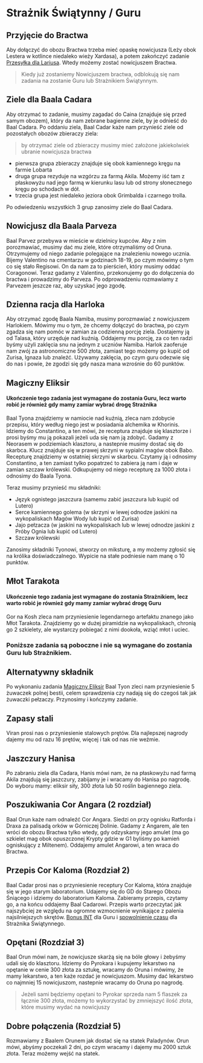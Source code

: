 # Strażnik Świątynny / Guru

## Przyjęcie do Bractwa

Aby dołączyć do obozu Bractwa trzeba mieć opaskę nowicjusza (Leży obok Lestera w kotlince niedaleko wieży Xardasa), a potem zakończyć zadanie [Przesyłka dla Lariusa](sekcje/zadania/rozdzial_i.md?id=przesyłka-dla-lariusa). Wtedy możemy zostać nowicjuszem Bractwa.

> Kiedy już zostaniemy Nowicjuszem bractwa, odblokują się nam zadania na zostanie Guru lub Strażnikiem Świątynnym.

## Ziele dla Baala Cadara

Aby otrzymać to zadanie, musimy zagadać do Caina (znajduje się przed samym obozem), który da nam zebrane bagienne ziele, by je odnieść do Baal Cadara. Po oddaniu ziela, Baal Cadar każe nam przynieść ziele od pozostałych obozów zbieraczy ziela:

> by otrzymać ziele od zbieraczy musimy mieć założone jakiekolwiek ubranie nowicjusza bractwa

- pierwsza grupa zbieraczy znajduje się obok kamiennego kręgu na farmie Lobarta
- druga grupa rezyduje na wzgórzu za farmą Akila. Możemy iść tam z płaskowyżu nad jego farmą w kierunku lasu lub od strony słonecznego kręgu po schodach w dół.
- trzecia grupa jest niedaleko jeziora obok Grimbalda i czarnego trolla.

Po odwiedzeniu wszystkich 3 grup zanosimy ziele do Baal Cadara.

## Nowicjusz dla Baala Parveza

Baal Parvez przebywa w mieście w dzielnicy kupców. Aby z nim porozmawiać, musimy dać mu ziele, które otrzymaliśmy od Oruna. Otrzymujemy od niego zadanie polegające na znalezieniu nowego ucznia. Bijemy Valentino na cmentarzu w godzinach 18-19, po czym mówimy o tym co się stało Regisowi. On da nam za to pierścień, który musimy oddać Coragonowi. Teraz gadamy z Valentino, przekonujemy go do dołączenia do bractwa i prowadzimy do Parveza. Po odprowadzeniu rozmawiamy z Parvezem jeszcze raz, aby uzyskać jego zgodę.

## Dzienna racja dla Harloka

Aby otrzymać zgodę Baala Namiba, musimy porozmawiać z nowicjuszem Harlokiem. Mówimy mu o tym, że chcemy dołączyć do bractwa, po czym zgadza się nam pomóc w zamian za codzienną porcję ziela. Dostajemy ją od Talasa, który urzęduje nad kuźnią. Oddajemy mu porcję, za co ten radzi byśmy użyli zaklęcia snu na jednym z uczniów Namiba. Harlok zaoferuje nam zwój za astronomiczne 500 złota, zamiast tego możemy go kupić od Zurisa, Ignaza lub znaleźć. Używamy zaklęcia, po czym guru odezwie się do nas i powie, że zgodzi się gdy nasza mana wzrośnie do 60 punktów.

## Magiczny Eliksir

#### Ukończenie tego zadania jest wymagane do zostania Guru, lecz warto robić je również gdy mamy zamiar wybrać drogę Strażnika

Baal Tyona znajdziemy w namiocie nad kuźnią, zleca nam zdobycie przepisu, który według niego jest w posiadania alchemika w Khorinis. Idziemy do Constantino, a ten mówi, że receptura znajduje się klasztorze i prosi byśmy mu ją pokazali jeżeli uda się nam ją zdobyć. Gadamy z Neorasem w podziemiach klasztoru, a nastepnie musimy dostać się do skarbca. Klucz znajduje się w prawej skrzyni w sypialni magów obok Babo. Recepturę znajdziemy w ostatniej skrzyni w skarbcu. Czytamy ją i odnosimy Constantino, a ten zamiast tylko popatrzeć to zabiera ją nam i daje w zamian szczaw królewski. Odkupujemy od niego recepturę za 1000 złota i odnosimy do Baala Tyona.

Teraz musimy przynieść mu składniki:  
- Język ognistego jaszczura (samemu zabić jaszczura lub kupić od Lutero)  
- Serce kamiennego golema (w skrzyni w lewej odnodze jaskini na wykopaliskach Magów Wody lub kupić od Zurisa)  
- Jajo pełzacza (w jaskini na wykopaliskach lub w lewej odnodze jaskini z Próby Ognia lub kupić od Lutero)
- Szczaw królewski

Zanosimy składniki Tyonowi, stworzy on miksturę, a my możemy zgłosić się na królika doświadczalnego. Wypicie na stałe podniesie nam manę o 10 punktów.

## Młot Tarakota

#### Ukończenie tego zadania jest wymagane do zostania Strażnikiem, lecz warto robić je również gdy mamy zamiar wybrać drogę Guru

Gor na Kosh zleca nam przyniesienie legendarnego artefaktu znanego jako Młot Tarakota. Znajdziemy go w dużej piramidzie na wykopaliskach, chronią go 2 szkielety, ale wystarczy pobiegać z nimi dookoła, wziąć młot i uciec.

### Poniższe zadania są poboczne i nie są wymagane do zostania Guru lub Strażnikiem.

## Alternatywny składnik

Po wykonaniu zadania [Magiczny Eliksir](#magiczny-eliksir) Baal Tyon zleci nam przyniesienie 5 żuwaczek polnej bestii, celem sprawdzenia czy nadają się do czegoś tak jak żuwaczki pełzaczy. Przynosimy i kończymy zadanie.

## Zapasy stali

Viran prosi nas o przyniesienie stalowych prętów. Dla najlepszej nagrody dajemy mu od razu 16 prętów, więcej i tak od nas nie weźmie.

## Jaszczury Hanisa

Po zabraniu ziela dla Cadara, Hanis mówi nam, że na płaskowyżu nad farmą Akila znajdują się jaszczury, zabijamy je i wracamy do Hanisa po nagrodę. Do wyboru mamy: eliksir siły, 300 złota lub 50 roślin bagiennego ziela.

## Poszukiwania Cor Angara (2 rozdział)

Baal Orun każe nam odnaleźć Cor Angara. Siedzi on przy ognisku Ratforda i Draxa za palisadą orków w Górniczej Dolinie. Gadamy z Angarem, ale ten wróci do obozu Bractwa tylko wtedy, gdy odzyskamy jego amulet (ma go szkielet mag obok opuszczonej Krypty gdzie w G1 byliśmy po kamień ogniskujący z Miltenem). Oddajemy amulet Angarowi, a ten wraca do Bractwa.

## Przepis Cor Kaloma (Rozdział 2)

Baal Cadar prosi nas o przyniesienie receptury Cor Kaloma, która znajduje się w jego starym laboratorium. Udajemy się do GD do Starego Obozu Śniącego i idziemy do laboratorium Kaloma. Zabieramy przepis, czytamy go, a na końcu oddajemy Baal Cadarowi. Przepis warto przeczytać jak najszybciej ze względu na ogromne wzmocnienie wynikające z palenia najsilniejszych skrętów. [Bonus INT](https://docs.google.com/spreadsheets/d/16CPrngIhKSiwGtmHGXCJE5o_w-4k_s_nNq7H7wzVwos/edit?gid=1775023601#gid=1775023601&range=A87:L97) dla Guru i [spowolnienie czasu](https://docs.google.com/spreadsheets/d/16CPrngIhKSiwGtmHGXCJE5o_w-4k_s_nNq7H7wzVwos/edit?gid=844661289#gid=844661289&range=A3:L9) dla Strażnika Świątynnego.

## Opętani (Rozdział 3)

Baal Orun mówi nam, że nowicjusze skarżą się na bóle głowy i żebyśmy udali się do klasztoru. Idziemy do Pyrokara i kupujemy lekarstwo na opętanie w cenie 300 złota za sztukę, wracamy do Oruna i mówimy, że mamy lekarstwo, a ten każe rozdać je nowicjuszom. Musimy dać lekarstwo co najmniej 15 nowicjuszom, nastepnie wracamy do Oruna po nagrodę.
> Jeżeli sami będziemy opętani to Pyrokar sprzeda nam 5 flaszek za łącznie 300 złota, możemy to wykorzystać by zmniejszyć ilość złota, które musimy wydać na nowicjuszy

## Dobre połączenia (Rozdział 5)

Rozmawiamy z Baalem Orunem jak dostać się na statek Paladynów. Orun mówi, abyśmy poczekali 2 dni, po czym wracamy i dajemy mu 2000 sztuk złota. Teraz możemy wejść na statek.
